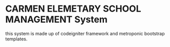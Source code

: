 CARMEN ELEMETARY SCHOOL MANAGEMENT System
=======

this system is made up of codeigniter framework and metroponic bootstrap templates.
